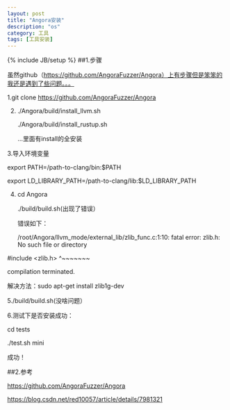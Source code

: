 ```yaml
---
layout: post
title: "Angora安装"
description: "os"
category: 工具
tags: [工具安装]
---
```

{% include JB/setup %}
##1.步骤

虽然github（https://github.com/AngoraFuzzer/Angora）上有步骤但是笨笨的我还是遇到了些问题。。。

1.git clone https://github.com/AngoraFuzzer/Angora

2.  ./Angora/build/install_llvm.sh

    ./Angora/build/install_rustup.sh

    ...里面有install的全安装

3.导入环境变量

export PATH=/path-to-clang/bin:$PATH

export LD_LIBRARY_PATH=/path-to-clang/lib:$LD_LIBRARY_PATH

4. cd Angora

   ./build/build.sh(出现了错误）

   错误如下：

   /root/Angora/llvm_mode/external_lib/zlib_func.c:1:10: fatal error: zlib.h: No such file or directory

 #include <zlib.h>
          ^~~~~~~~

compilation terminated.

解决方法：sudo apt-get install zlib1g-dev

5./build/build.sh(没啥问题）

6.测试下是否安装成功：
  
  cd tests

  ./test.sh mini

 成功！

##2.参考

https://github.com/AngoraFuzzer/Angora

https://blog.csdn.net/red10057/article/details/7981321


